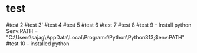 # test
#test 2
#test 3'
#test 4
#test 5
#test 6
#test 7
#test 8
#test 9 - Install python $env:PATH = "C:\Users\sajag\AppData\Local\Programs\Python\Python313;$env:PATH"
#test 10 - installed python